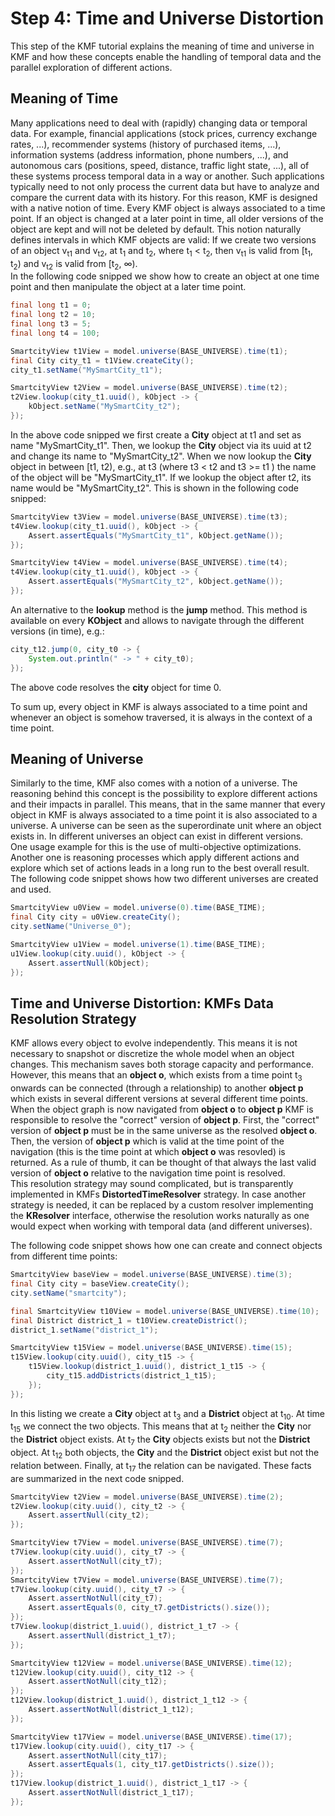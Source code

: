 Step 4: Time and Universe Distortion
======================================

This step of the KMF tutorial explains the meaning of time and universe in KMF and how these concepts enable the handling of temporal data and the parallel exploration of different actions.

Meaning of Time
-----------------
Many applications need to deal with (rapidly) changing data or temporal data.
For example, financial applications (stock prices, currency exchange rates, ...), recommender systems (history of purchased items, ...), information systems (address information, phone numbers, ...), and autonomous cars (positions, speed, distance, traffic light state, ...), all of these systems process temporal data in a way or another.
Such applications typically need to not only process the current data but have to analyze and compare the current data with its history.
For this reason, KMF is designed with a native notion of time.
Every KMF object is always associated to a time point.
If an object is changed at a later point in time, all older versions of the object are kept and will not be deleted by default.
This notion naturally defines intervals in which KMF objects are valid:
If we create two versions of an object v<sub>t1</sub> and v<sub>t2</sub>, at t<sub>1</sub> and t<sub>2</sub>, where t<sub>1</sub> < t<sub>2</sub>, then v<sub>t1</sub> is valid from [t<sub>1</sub>, t<sub>2</sub>) and v<sub>t2</sub> is valid from [t<sub>2</sub>, &infin;).  
In the following code snipped we show how to create an object at one time point and then manipulate the object at a later time point.

```java
final long t1 = 0;
final long t2 = 10;
final long t3 = 5;
final long t4 = 100;

SmartcityView t1View = model.universe(BASE_UNIVERSE).time(t1);
final City city_t1 = t1View.createCity();
city_t1.setName("MySmartCity_t1");

SmartcityView t2View = model.universe(BASE_UNIVERSE).time(t2);
t2View.lookup(city_t1.uuid(), kObject -> {
    kObject.setName("MySmartCity_t2");
});
```
In the above code snipped we first create a **City** object at t1 and set as name "MySmartCity_t1".
Then, we lookup the **City** object via its uuid at t2 and change its name to "MySmartCity_t2".
When we now lookup the **City** object in between [t1, t2), e.g., at t3 (where t3 < t2 and t3 >= t1 ) the name of the object will be "MySmartCity_t1".
If we lookup the object after t2, its name would be "MySmartCity_t2".
This is shown in the following code snipped:

```java
SmartcityView t3View = model.universe(BASE_UNIVERSE).time(t3);
t4View.lookup(city_t1.uuid(), kObject -> {
    Assert.assertEquals("MySmartCity_t1", kObject.getName());
});
```

```java
SmartcityView t4View = model.universe(BASE_UNIVERSE).time(t4);
t4View.lookup(city_t1.uuid(), kObject -> {
    Assert.assertEquals("MySmartCity_t2", kObject.getName());
});
```

An alternative to the **lookup** method is the **jump** method.
This method is available on every **KObject** and allows to navigate through the different versions (in time), e.g.:
```java
city_t12.jump(0, city_t0 -> {
    System.out.println(" -> " + city_t0);
});
```
The above code resolves the **city** object for time 0.

To sum up, every object in KMF is always associated to a time point and whenever an object is somehow traversed, it is always in the context of a time point.

Meaning of Universe
---------------------
Similarly to the time, KMF also comes with a notion of a universe.
The reasoning behind this concept is the possibility to explore different actions and their impacts in parallel.
This means, that in the same manner that every object in KMF is always associated to a time point it is also associated to a universe.
A universe can be seen as the superordinate unit where an object exists in.
In different universes an object can exist in different versions.  
One usage example for this is the use of multi-objective optimizations.
Another one is reasoning processes which apply different actions and explore which set of actions leads in a long run to the best overall result.
The following code snippet shows how two different universes are created and used.

```java
SmartcityView u0View = model.universe(0).time(BASE_TIME);
final City city = u0View.createCity();
city.setName("Universe_0");    

SmartcityView u1View = model.universe(1).time(BASE_TIME);
u1View.lookup(city.uuid(), kObject -> {
    Assert.assertNull(kObject);
});
```

Time and Universe Distortion: KMFs Data Resolution Strategy
------------------------------------------------------------
KMF allows every object to evolve independently.
This means it is not necessary to snapshot or discretize the whole model when an object changes.
This mechanism saves both storage capacity and performance.
However, this means that an **object o**, which exists from a time point t<sub>3</sub> onwards can be connected (through a relationship) to another **object p** which exists in several different versions at several different time points.
When the object graph is now navigated from **object o** to **object p** KMF is responsible to resolve the "correct" version of **object p**.
First, the "correct" version of **object p** must be in the same universe as the resolved **object o**.
Then, the version of **object p** which is valid at the time point of the navigation (this is the time point at which **object o** was resovled) is returned.
As a rule of thumb, it can be thought of that always the last valid version of **object o** relative to the navigation time point is resolved.  
This resolution strategy may sound complicated, but is transparently implemented in KMFs **DistortedTimeResolver** strategy.
In case another strategy is needed, it can be replaced by a custom resolver implementing the **KResolver** interface, otherwise the resolution works naturally as one would expect when working with temporal data (and different universes).

The following code snippet shows how one can create and connect objects from different time points:
```java
SmartcityView baseView = model.universe(BASE_UNIVERSE).time(3);
final City city = baseView.createCity();
city.setName("smartcity");

final SmartcityView t10View = model.universe(BASE_UNIVERSE).time(10);
final District district_1 = t10View.createDistrict();
district_1.setName("district_1");

SmartcityView t15View = model.universe(BASE_UNIVERSE).time(15);
t15View.lookup(city.uuid(), city_t15 -> {
    t15View.lookup(district_1.uuid(), district_1_t15 -> {
        city_t15.addDistricts(district_1_t15);
    });
});
```
In this listing we create a **City** object at t<sub>3</sub> and a **District** object at t<sub>10</sub>.
At time t<sub>15</sub> we connect the two objects.
This means that at t<sub>2</sub> neither the **City** nor the **District** object exists.
At t<sub>7</sub> the **City** objects exists but not the **District** object.
At t<sub>12</sub> both objects, the **City** and the **District** object exist but not the relation between.
Finally, at t<sub>17</sub> the relation can be navigated.
These facts are summarized in the next code snipped.

```java
SmartcityView t2View = model.universe(BASE_UNIVERSE).time(2);
t2View.lookup(city.uuid(), city_t2 -> {
    Assert.assertNull(city_t2);
});

SmartcityView t7View = model.universe(BASE_UNIVERSE).time(7);
t7View.lookup(city.uuid(), city_t7 -> {
    Assert.assertNotNull(city_t7);
});
SmartcityView t7View = model.universe(BASE_UNIVERSE).time(7);
t7View.lookup(city.uuid(), city_t7 -> {
    Assert.assertNotNull(city_t7);
    Assert.assertEquals(0, city_t7.getDistricts().size());    
});
t7View.lookup(district_1.uuid(), district_1_t7 -> {
    Assert.assertNull(district_1_t7);
});

SmartcityView t12View = model.universe(BASE_UNIVERSE).time(12);
t12View.lookup(city.uuid(), city_t12 -> {
    Assert.assertNotNull(city_t12);
});
t12View.lookup(district_1.uuid(), district_1_t12 -> {
    Assert.assertNotNull(district_1_t12);
});

SmartcityView t17View = model.universe(BASE_UNIVERSE).time(17);
t17View.lookup(city.uuid(), city_t17 -> {
    Assert.assertNotNull(city_t17);
    Assert.assertEquals(1, city_t17.getDistricts().size());    
});
t17View.lookup(district_1.uuid(), district_1_t17 -> {
    Assert.assertNotNull(district_1_t17);
});

```
